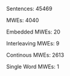 Sentences: 45469

MWEs: 4040

Embedded MWEs: 20

Interleaving MWEs: 9

Continous MWEs: 2613

Single Word MWEs: 1